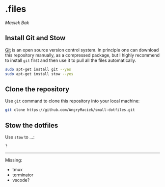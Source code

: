 # .files
*Maciek Bak*  


## Install Git and Stow

[Git](https://git-scm.com/) is an open source version control system. In principle one can download this repository manually, as a compressed package, but I highly recommend to install `git` first and then use it to pull all the files automatically.  

```bash
sudo apt-get install git --yes
sudo apt-get install stow --yes
```

## Clone the repository

Use `git` command to clone this repository into your local machine:
```bash
git clone https://github.com/AngryMaciek/small-dotfiles.git
```

## Stow the dotfiles

Use `stow` to ...:
```bash
?
```

---
Missing:
* tmux
* terminator
* vscode?